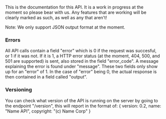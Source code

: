 This is the documentation for this API. It is a work in progress at the moment so please bear with us. Any features that are working will be clearly marked as such, as well as any that aren't!

Note: We only support JSON output format at the moment.

### Errors

All API calls contain a field "error" which is 0 if the request was succesful, or 1 if it was not. If it is 1, a HTTP error status (at the moment, 404, 500, and 501 are supported) is sent, also stored in the field "error_code". A message explaining the error is found under "message". These two fields only show up for an "error" of 1. In the case of "error" being 0, the actual response is then contained in a field called "output".

### Versioning

You can check what version of the API is running on the server by going to the endpoint "/version", this will report in the format of:
    {
        version: 0.2,
        name: "Name API",
        copyright: "(c) Name Corp"
    }
